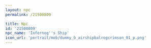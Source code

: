 ```yaml
---
layout: npc
permalink: /21500809

title: Npc
id: '21500809'
npc_name: 'Infernog''s Ship'
icon_url: 'portrait/mob/dummy_b_airshipbalrogcrimson_01_p.png'
---
```

